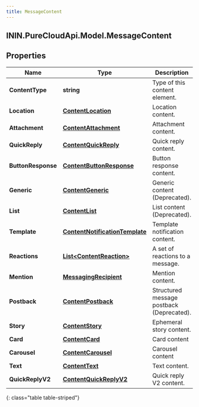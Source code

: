 ```yaml
---
title: MessageContent
---
```

## ININ.PureCloudApi.Model.MessageContent

## Properties

|Name | Type | Description | Notes|
|------------ | ------------- | ------------- | -------------|
| **ContentType** | **string** | Type of this content element. | |
| **Location** | [**ContentLocation**](ContentLocation.html) | Location content. | [optional] |
| **Attachment** | [**ContentAttachment**](ContentAttachment.html) | Attachment content. | [optional] |
| **QuickReply** | [**ContentQuickReply**](ContentQuickReply.html) | Quick reply content. | [optional] |
| **ButtonResponse** | [**ContentButtonResponse**](ContentButtonResponse.html) | Button response content. | [optional] |
| **Generic** | [**ContentGeneric**](ContentGeneric.html) | Generic content (Deprecated). | [optional] |
| **List** | [**ContentList**](ContentList.html) | List content (Deprecated). | [optional] |
| **Template** | [**ContentNotificationTemplate**](ContentNotificationTemplate.html) | Template notification content. | [optional] |
| **Reactions** | [**List&lt;ContentReaction&gt;**](ContentReaction.html) | A set of reactions to a message. | [optional] |
| **Mention** | [**MessagingRecipient**](MessagingRecipient.html) | Mention content. | [optional] |
| **Postback** | [**ContentPostback**](ContentPostback.html) | Structured message postback (Deprecated). | [optional] |
| **Story** | [**ContentStory**](ContentStory.html) | Ephemeral story content. | [optional] |
| **Card** | [**ContentCard**](ContentCard.html) | Card content | [optional] |
| **Carousel** | [**ContentCarousel**](ContentCarousel.html) | Carousel content | [optional] |
| **Text** | [**ContentText**](ContentText.html) | Text content. | [optional] |
| **QuickReplyV2** | [**ContentQuickReplyV2**](ContentQuickReplyV2.html) | Quick reply V2 content. | [optional] |
{: class="table table-striped"}


